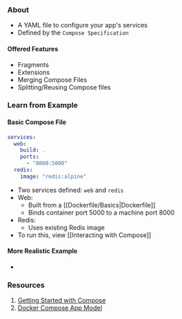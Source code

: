 ### About
- A YAML file to configure your app's services
- Defined by the `Compose Specification`
#### Offered Features
- Fragments
- Extensions
- Merging Compose Files
- Splitting/Reusing Compose files
### Learn from Example
#### Basic Compose File
```yaml
services:
  web:
    build: .
    ports:
      - "8000:5000"
  redis:
    image: "redis:alpine"
```
* Two services defined: `web` and `redis`
* Web:
	* Built from a [[Dockerfile/Basics|Dockerfile]]
	* Binds container port 5000 to a machine port 8000
* Redis:
	* Uses existing Redis image
* To run this, view [[Interacting with Compose]]
#### More Realistic Example
* 


### Resources
1. [Getting Started with Compose](https://docs.docker.com/compose/gettingstarted/)
2. [Docker Compose App Model](https://docs.docker.com/compose/compose-application-model/) 